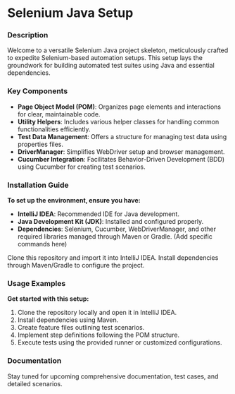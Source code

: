 # Selenium Java Setup

### Description

Welcome to a versatile Selenium Java project skeleton, meticulously crafted to expedite Selenium-based automation setups. This setup lays the groundwork for building automated test suites using Java and essential dependencies.

### Key Components

- **Page Object Model (POM)**: Organizes page elements and interactions for clear, maintainable code.
- **Utility Helpers**: Includes various helper classes for handling common functionalities efficiently.
- **Test Data Management**: Offers a structure for managing test data using properties files.
- **DriverManager**: Simplifies WebDriver setup and browser management.
- **Cucumber Integration**: Facilitates Behavior-Driven Development (BDD) using Cucumber for creating test scenarios.

### Installation Guide

**To set up the environment, ensure you have:**

- **IntelliJ IDEA**: Recommended IDE for Java development.
- **Java Development Kit (JDK)**: Installed and configured properly.
- **Dependencies**: Selenium, Cucumber, WebDriverManager, and other required libraries managed through Maven or Gradle. (Add specific commands here)

Clone this repository and import it into IntelliJ IDEA. Install dependencies through Maven/Gradle to configure the project.

### Usage Examples

**Get started with this setup:**

1. Clone the repository locally and open it in IntelliJ IDEA.
2. Install dependencies using Maven.
3. Create feature files outlining test scenarios.
4. Implement step definitions following the POM structure.
5. Execute tests using the provided runner or customized configurations.

### Documentation

Stay tuned for upcoming comprehensive documentation, test cases, and detailed scenarios.
